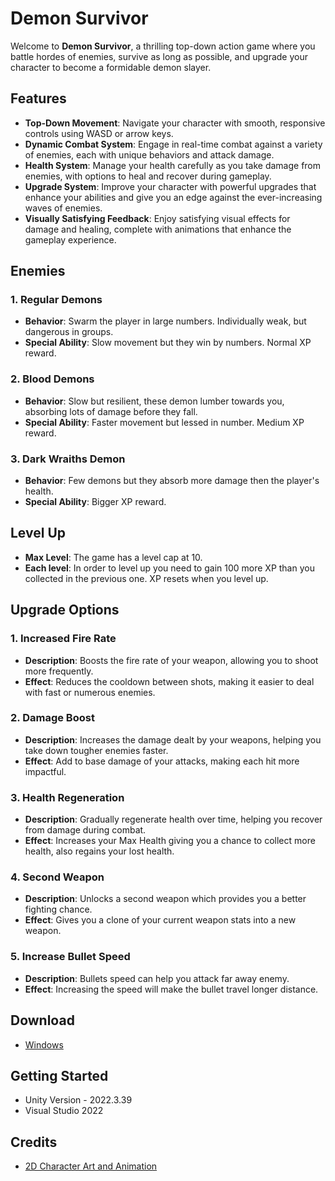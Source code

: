 # Demon Survivor

Welcome to **Demon Survivor**, a thrilling top-down action game where you battle hordes of enemies, survive as long as possible, and upgrade your character to become a formidable demon slayer.

## Features

- **Top-Down Movement**: Navigate your character with smooth, responsive controls using WASD or arrow keys.
- **Dynamic Combat System**: Engage in real-time combat against a variety of enemies, each with unique behaviors and attack damage.
- **Health System**: Manage your health carefully as you take damage from enemies, with options to heal and recover during gameplay.
- **Upgrade System**: Improve your character with powerful upgrades that enhance your abilities and give you an edge against the ever-increasing waves of enemies.
- **Visually Satisfying Feedback**: Enjoy satisfying visual effects for damage and healing, complete with animations that enhance the gameplay experience.

## Enemies

### 1. Regular Demons
- **Behavior**: Swarm the player in large numbers. Individually weak, but dangerous in groups.
- **Special Ability**: Slow movement but they win by numbers. Normal XP reward.

### 2. Blood Demons
- **Behavior**: Slow but resilient, these demon lumber towards you, absorbing lots of damage before they fall.
- **Special Ability**: Faster movement but lessed in number. Medium XP reward.

### 3. Dark Wraiths Demon
- **Behavior**: Few demons but they absorb more damage then the player's health.
- **Special Ability**: Bigger XP reward.

## Level Up

- **Max Level**: The game has a level cap at 10.
- **Each level**: In order to level up you need to gain 100 more XP than you collected in the previous one. XP resets when you level up.

## Upgrade Options

### 1. Increased Fire Rate
- **Description**: Boosts the fire rate of your weapon, allowing you to shoot more frequently.
- **Effect**: Reduces the cooldown between shots, making it easier to deal with fast or numerous enemies.

### 2. Damage Boost
- **Description**: Increases the damage dealt by your weapons, helping you take down tougher enemies faster.
- **Effect**: Add to base damage of your attacks, making each hit more impactful.

### 3. Health Regeneration
- **Description**: Gradually regenerate health over time, helping you recover from damage during combat.
- **Effect**: Increases your Max Health giving you a chance to collect more health, also regains your lost health.

### 4. Second Weapon
- **Description**: Unlocks a second weapon which provides you a better fighting chance.
- **Effect**: Gives you a clone of your current weapon stats into a new weapon.

### 5. Increase Bullet Speed
- **Description**: Bullets speed can help you attack far away enemy.
- **Effect**: Increasing the speed will make the bullet travel longer distance.

## Download
- [Windows](https://thenerdpoint60.itch.io/demon-surviour)

## Getting Started
- Unity Version - 2022.3.39
- Visual Studio 2022

## Credits
- [2D Character Art and Animation](https://rgsdev.itch.io/free-cc0-modular-animated-vector-characters-2d)
